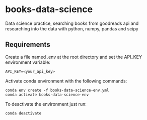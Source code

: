 # books-data-science
Data science practice, searching books from goodreads api and researching into the data with python, numpy, pandas and scipy

## Requirements
Create a file named .env at the root directory and set the API_KEY environment variable:
```
API_KEY=<your_api_key>
```
Activate conda environment with the following commands:
```
conda env create -f books-data-science-env.yml
conda activate books-data-science-env
```

To deactivate the environment just run:
```
conda deactivate
```
